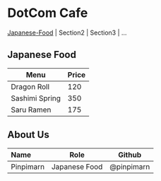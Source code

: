 # DotCom Cafe

[Japanese-Food](#Japanese-Food) | Section2 | Section3 | ...

## Japanese Food

| Menu           | Price |
|----------------|-------|
| Dragon Roll    | 120   |
| Sashimi Spring | 350   |
| Saru Ramen     | 175   |

## About Us

| Name      | Role      | Github          |
|:----------|-----------|-----------------|
| Pinpimarn | Japanese Food | @pinpimarn |

